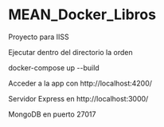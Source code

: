 # MEAN_Docker_Libros
Proyecto para IISS

Ejecutar dentro del directorio la orden

docker-compose up --build

Acceder a la app con http://localhost:4200/

Servidor Express en http://localhost:3000/

MongoDB en puerto 27017
